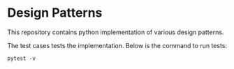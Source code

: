 # Design Patterns

This repository contains python implementation of various design patterns. 

The test cases tests the implementation.
Below is the command to run tests:

`pytest -v`